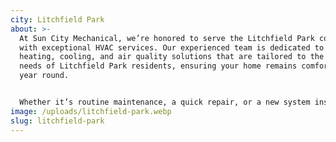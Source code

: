 ```yaml
---
city: Litchfield Park
about: >-
  At Sun City Mechanical, we’re honored to serve the Litchfield Park community
  with exceptional HVAC services. Our experienced team is dedicated to providing
  heating, cooling, and air quality solutions that are tailored to the specific
  needs of Litchfield Park residents, ensuring your home remains comfortable all
  year round.


  Whether it’s routine maintenance, a quick repair, or a new system installation, our skilled technicians are here to provide the reliable service you need. We’re committed to keeping your Litchfield Park home running smoothly, so you can enjoy peace of mind knowing your HVAC system is in good hands.
image: /uploads/litchfield-park.webp
slug: litchfield-park
---
```

